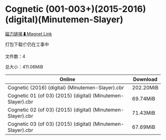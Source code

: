 # Cognetic (001-003+)(2015-2016)(digital)(Minutemen-Slayer)

[磁力链接⬇Magnet Link](magnet:?xt=urn:btih:bb7c82e1e84a972478aaa142a03b3f4434233a14&dn=Cognetic%20%28001-003%2B%29%282015-2016%29%28digital%29%28Minutemen-Slayer%29)

打包下载📦仍在工事中

文件数：4

总大小：411.06MiB

Online | Download
--- | ---
Cognetic (2016) (digital) (Minutemen-Slayer).cbr | 202.20MiB
Cognetic 01 (of 03) (2015) (digital) (Minutemen-Slayer).cbr | 69.74MiB
Cognetic 02 (of 03) (2015) (digital) (Minutemen-Slayer).cbr | 71.43MiB
Cognetic 03 (of 03) (2015) (digital) (Minutemen-Slayer).cbr | 67.69MiB